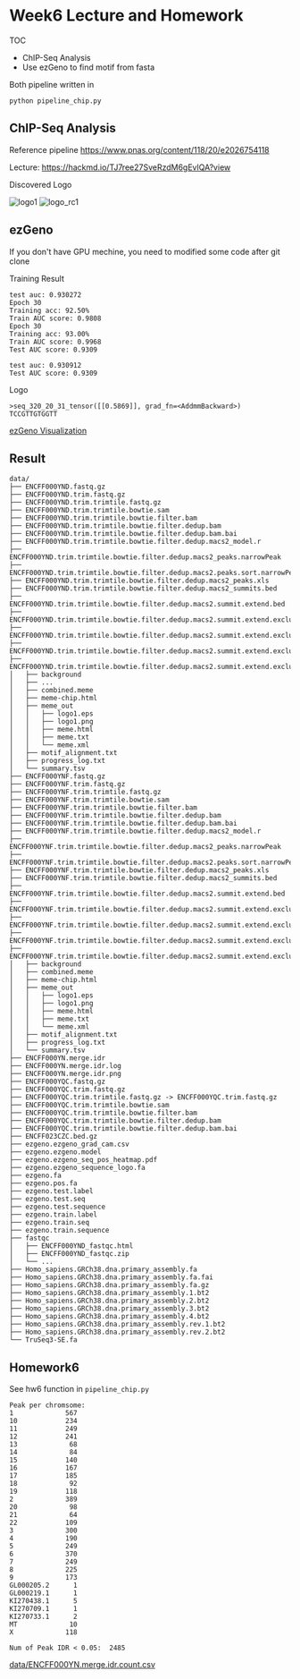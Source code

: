 # Week6 Lecture and Homework

TOC

* ChIP-Seq Analysis
* Use ezGeno to find motif from fasta

Both pipeline written in 

`python pipeline_chip.py`

## ChIP-Seq Analysis

Reference pipeline https://www.pnas.org/content/118/20/e2026754118

Lecture: https://hackmd.io/TJ7ree27SveRzdM6gEvlQA?view

Discovered Logo

![logo1](https://raw.githubusercontent.com/linnil1/1101BioMedDataMining/main/hw6/data/ENCFF000YNF.trim.trimtile.bowtie.filter.dedup.macs2.summit.extend.excluded.top.peaks.meme/meme_out/logo1.png)
![logo_rc1](https://raw.githubusercontent.com/linnil1/1101BioMedDataMining/main/hw6/data/ENCFF000YNF.trim.trimtile.bowtie.filter.dedup.macs2.summit.extend.excluded.top.peaks.meme/meme_out/logo_rc1.png)

## ezGeno

If you don't have GPU mechine, you need to modified some code after git clone

Training Result
```
test auc: 0.930272
Epoch 30
Training acc: 92.50%
Train AUC score: 0.9808
Epoch 30
Training acc: 93.00%
Train AUC score: 0.9968
Test AUC score: 0.9309

test auc: 0.930912
Test AUC score: 0.9309
```

Logo
```
>seq_320_20_31_tensor([[0.5869]], grad_fn=<AddmmBackward>)
TCCGTTGTGGTT
```

[ezGeno Visualization](https://raw.githubusercontent.com/linnil1/1101BioMedDataMining/main/hw6/data/ezgeno.ezgeno_seq_pos_heatmap.pdf)



## Result

```
data/
├── ENCFF000YND.fastq.gz
├── ENCFF000YND.trim.fastq.gz
├── ENCFF000YND.trim.trimtile.fastq.gz
├── ENCFF000YND.trim.trimtile.bowtie.sam
├── ENCFF000YND.trim.trimtile.bowtie.filter.bam
├── ENCFF000YND.trim.trimtile.bowtie.filter.dedup.bam
├── ENCFF000YND.trim.trimtile.bowtie.filter.dedup.bam.bai
├── ENCFF000YND.trim.trimtile.bowtie.filter.dedup.macs2_model.r
├── ENCFF000YND.trim.trimtile.bowtie.filter.dedup.macs2_peaks.narrowPeak
├── ENCFF000YND.trim.trimtile.bowtie.filter.dedup.macs2.peaks.sort.narrowPeak
├── ENCFF000YND.trim.trimtile.bowtie.filter.dedup.macs2_peaks.xls
├── ENCFF000YND.trim.trimtile.bowtie.filter.dedup.macs2_summits.bed
├── ENCFF000YND.trim.trimtile.bowtie.filter.dedup.macs2.summit.extend.bed
├── ENCFF000YND.trim.trimtile.bowtie.filter.dedup.macs2.summit.extend.excluded.bed
├── ENCFF000YND.trim.trimtile.bowtie.filter.dedup.macs2.summit.extend.excluded.top.bed
├── ENCFF000YND.trim.trimtile.bowtie.filter.dedup.macs2.summit.extend.excluded.top.peaks.fa
├── ENCFF000YND.trim.trimtile.bowtie.filter.dedup.macs2.summit.extend.excluded.top.peaks.meme
│   ├── background
│   ├── ...
│   ├── combined.meme
│   ├── meme-chip.html
│   ├── meme_out
│   │   ├── logo1.eps
│   │   ├── logo1.png
│   │   ├── meme.html
│   │   ├── meme.txt
│   │   └── meme.xml
│   ├── motif_alignment.txt
│   ├── progress_log.txt
│   └── summary.tsv
├── ENCFF000YNF.fastq.gz
├── ENCFF000YNF.trim.fastq.gz
├── ENCFF000YNF.trim.trimtile.fastq.gz
├── ENCFF000YNF.trim.trimtile.bowtie.sam
├── ENCFF000YNF.trim.trimtile.bowtie.filter.bam
├── ENCFF000YNF.trim.trimtile.bowtie.filter.dedup.bam
├── ENCFF000YNF.trim.trimtile.bowtie.filter.dedup.bam.bai
├── ENCFF000YNF.trim.trimtile.bowtie.filter.dedup.macs2_model.r
├── ENCFF000YNF.trim.trimtile.bowtie.filter.dedup.macs2_peaks.narrowPeak
├── ENCFF000YNF.trim.trimtile.bowtie.filter.dedup.macs2.peaks.sort.narrowPeak
├── ENCFF000YNF.trim.trimtile.bowtie.filter.dedup.macs2_peaks.xls
├── ENCFF000YNF.trim.trimtile.bowtie.filter.dedup.macs2_summits.bed
├── ENCFF000YNF.trim.trimtile.bowtie.filter.dedup.macs2.summit.extend.bed
├── ENCFF000YNF.trim.trimtile.bowtie.filter.dedup.macs2.summit.extend.excluded.bed
├── ENCFF000YNF.trim.trimtile.bowtie.filter.dedup.macs2.summit.extend.excluded.top.bed
├── ENCFF000YNF.trim.trimtile.bowtie.filter.dedup.macs2.summit.extend.excluded.top.peaks.fa
├── ENCFF000YNF.trim.trimtile.bowtie.filter.dedup.macs2.summit.extend.excluded.top.peaks.meme
│   ├── background
│   ├── combined.meme
│   ├── meme-chip.html
│   ├── meme_out
│   │   ├── logo1.eps
│   │   ├── logo1.png
│   │   ├── meme.html
│   │   ├── meme.txt
│   │   └── meme.xml
│   ├── motif_alignment.txt
│   ├── progress_log.txt
│   └── summary.tsv
├── ENCFF000YN.merge.idr
├── ENCFF000YN.merge.idr.log
├── ENCFF000YN.merge.idr.png
├── ENCFF000YQC.fastq.gz
├── ENCFF000YQC.trim.fastq.gz
├── ENCFF000YQC.trim.trimtile.fastq.gz -> ENCFF000YQC.trim.fastq.gz
├── ENCFF000YQC.trim.trimtile.bowtie.sam
├── ENCFF000YQC.trim.trimtile.bowtie.filter.bam
├── ENCFF000YQC.trim.trimtile.bowtie.filter.dedup.bam
├── ENCFF000YQC.trim.trimtile.bowtie.filter.dedup.bam.bai
├── ENCFF023CZC.bed.gz
├── ezgeno.ezgeno_grad_cam.csv
├── ezgeno.ezgeno.model
├── ezgeno.ezgeno_seq_pos_heatmap.pdf
├── ezgeno.ezgeno_sequence_logo.fa
├── ezgeno.fa
├── ezgeno.pos.fa
├── ezgeno.test.label
├── ezgeno.test.seq
├── ezgeno.test.sequence
├── ezgeno.train.label
├── ezgeno.train.seq
├── ezgeno.train.sequence
├── fastqc
│   ├── ENCFF000YND_fastqc.html
│   ├── ENCFF000YND_fastqc.zip
│   └── ...
├── Homo_sapiens.GRCh38.dna.primary_assembly.fa
├── Homo_sapiens.GRCh38.dna.primary_assembly.fa.fai
├── Homo_sapiens.GRCh38.dna.primary_assembly.fa.gz
├── Homo_sapiens.GRCh38.dna.primary_assembly.1.bt2
├── Homo_sapiens.GRCh38.dna.primary_assembly.2.bt2
├── Homo_sapiens.GRCh38.dna.primary_assembly.3.bt2
├── Homo_sapiens.GRCh38.dna.primary_assembly.4.bt2
├── Homo_sapiens.GRCh38.dna.primary_assembly.rev.1.bt2
├── Homo_sapiens.GRCh38.dna.primary_assembly.rev.2.bt2
└── TruSeq3-SE.fa
```

## Homework6

See hw6 function in `pipeline_chip.py`

```
Peak per chromsome:
1             567
10            234
11            249
12            241
13             68
14             84
15            140
16            167
17            185
18             92
19            118
2             389
20             98
21             64
22            109
3             300
4             190
5             249
6             370
7             249
8             225
9             173
GL000205.2      1
GL000219.1      1
KI270438.1      5
KI270709.1      1
KI270733.1      2
MT             10
X             118

Num of Peak IDR < 0.05:  2485
```

[data/ENCFF000YN.merge.idr.count.csv](https://raw.githubusercontent.com/linnil1/1101BioMedDataMining/main/hw6/data/ENCFF000YN.merge.idr.count.csv)
